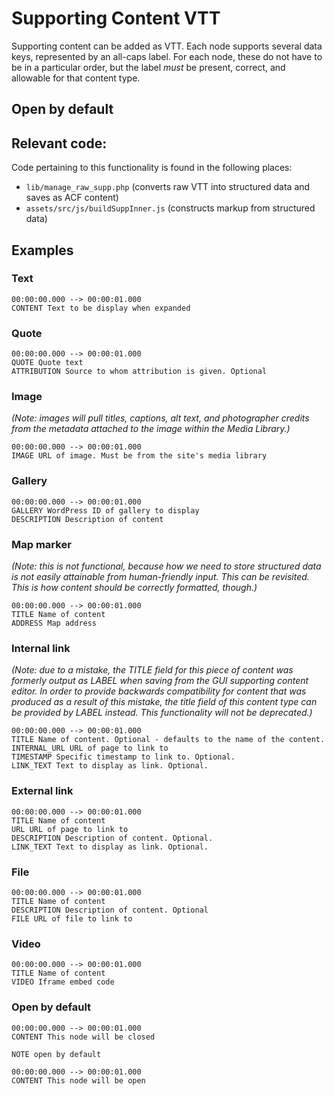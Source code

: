 # Supporting Content VTT

Supporting content can be added as VTT. Each node supports several data keys, represented by an all-caps label. For each node, these do not have to be in a particular order, but the label _must_ be present, correct, and allowable for that content type.

## Open by default

## Relevant code:
Code pertaining to this functionality is found in the following places:
* `lib/manage_raw_supp.php` (converts raw VTT into structured data and saves as ACF content)
* `assets/src/js/buildSuppInner.js` (constructs markup from structured data)

## Examples
### Text
```
00:00:00.000 --> 00:00:01.000
CONTENT Text to be display when expanded
```

### Quote
```
00:00:00.000 --> 00:00:01.000
QUOTE Quote text
ATTRIBUTION Source to whom attribution is given. Optional
```

### Image
_(Note: images will pull titles, captions, alt text, and photographer credits from the metadata attached to the image within the Media Library.)_
```
00:00:00.000 --> 00:00:01.000
IMAGE URL of image. Must be from the site's media library
```

### Gallery
```
00:00:00.000 --> 00:00:01.000
GALLERY WordPress ID of gallery to display
DESCRIPTION Description of content
```

### Map marker
_(Note: this is not functional, because how we need to store structured data is not easily attainable from human-friendly input. This can be revisited. This is how content should be correctly formatted, though.)_
```
00:00:00.000 --> 00:00:01.000
TITLE Name of content
ADDRESS Map address
```

### Internal link
_(Note: due to a mistake, the TITLE field for this piece of content was formerly output as LABEL when saving from the GUI supporting content editor. In order to provide backwards compatibility for content that was produced as a result of this mistake, the title field of this content type can be provided by LABEL instead. This functionality will not be deprecated.)_
```
00:00:00.000 --> 00:00:01.000
TITLE Name of content. Optional - defaults to the name of the content.
INTERNAL_URL URL of page to link to
TIMESTAMP Specific timestamp to link to. Optional.
LINK_TEXT Text to display as link. Optional.
```

### External link
```
00:00:00.000 --> 00:00:01.000
TITLE Name of content
URL URL of page to link to
DESCRIPTION Description of content. Optional.
LINK_TEXT Text to display as link. Optional.
```

### File
```
00:00:00.000 --> 00:00:01.000
TITLE Name of content
DESCRIPTION Description of content. Optional
FILE URL of file to link to
```

### Video
```
00:00:00.000 --> 00:00:01.000
TITLE Name of content
VIDEO Iframe embed code
```

### Open by default
```
00:00:00.000 --> 00:00:01.000
CONTENT This node will be closed

NOTE open by default

00:00:00.000 --> 00:00:01.000
CONTENT This node will be open
```
